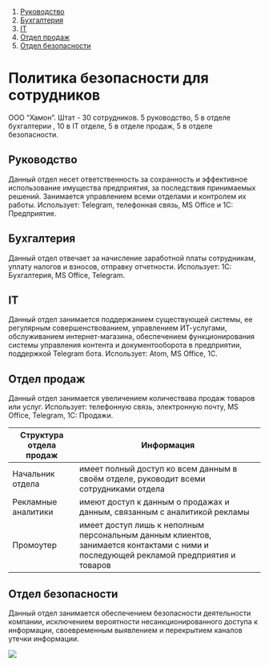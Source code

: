 1. [Руководство](#Reporting)
2. [Бухгалтерия](#CPA)
3. [IT](#IT)
4. [Отдел продаж](#Sales)
5. [Отдел безопасности](#Security)

# Политика безопасности для сотрудников
ООО “Хамон”. Штат - 30 сотрудников. 5 руководство, 5 в отделе бухгалтерии , 10 в IT отделе, 5 в отделе продаж, 5 в отделе безопасности.

<a name="Reporting"></a>
## Руководство
Данный отдел несет ответственность за сохранность и эффективное использование имущества предприятия, за последствия принимаемых решений. Занимается управлением всеми отделами и контролем их работы. Использует: Telegram, телефонная связь, MS Office и 1C: Предприятие.

<a name="CPA"></a>
## Бухгалтерия 
Данный отдел отвечает за начисление заработной платы сотрудникам, уплату налогов и взносов, отправку отчетности. Использует: 1С: Бухгалтерия, MS Office, Telegram.

<a name="IT"></a>
## IT 
Данный отдел занимается поддержанием существующей системы, ее регулярным совершенствованием, управлением ИТ-услугами, обслуживанием интернет-магазина, обеспечением функционирования системы управления контента и документооборота в предприятии, поддержкой Telegram бота. Использует: Atom, MS Office, 1C.

<a name="Sales"></a>
## Отдел продаж
Данный отдел занимается увеличением количествава продаж товаров или услуг. Использует: телефонную связь, электронную почту, MS Office, Telegram, 1C: Продажи.

Структура отдела продаж | Информация
------------ | -------------
Начальник отдела | имеет полный доступ ко всем данным в своём отделе, руководит всеми сотрудниками отдела
Рекламные аналитики | имеют доступ к данным о продажах и данным, связанным с аналитикой рекламы
Промоутер | имеет доступ лишь к неполным персональным данным клиентов, занимается контактами с ними и последующей рекламой предприятия и товаров

<a name="Security"></a>
## Отдел безопасности
Данный отдел занимается обеспечением безопасности деятельности компании, исключением вероятности несанкционированного доступа к информации, своевременным выявлением и перекрытием каналов утечки информации.

<img src="https://media.giphy.com/media/wUf0jPd2ksY92/giphy.gif">
